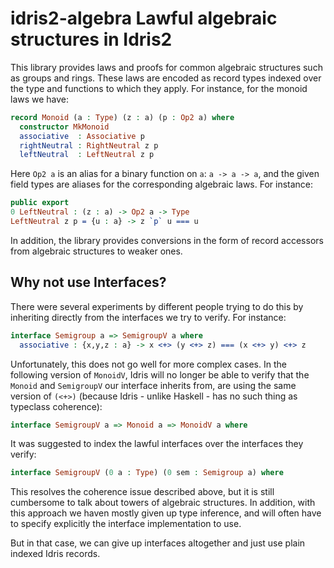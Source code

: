 # idris2-algebra Lawful algebraic structures in Idris2

This library provides laws and proofs for common algebraic structures
such as groups and rings. These laws are encoded as record types
indexed over the type and functions to which they apply. For instance,
for the monoid laws we have:

```idris
record Monoid (a : Type) (z : a) (p : Op2 a) where
  constructor MkMonoid
  associative  : Associative p
  rightNeutral : RightNeutral z p
  leftNeutral  : LeftNeutral z p
```

Here `Op2 a` is an alias for a binary function on `a`: `a -> a -> a`,
and the given field types are aliases for the corresponding algebraic
laws. For instance:

```idris
public export
0 LeftNeutral : (z : a) -> Op2 a -> Type
LeftNeutral z p = {u : a} -> z `p` u === u
```

In addition, the library provides conversions in the form of
record accessors from algebraic structures to weaker ones.

## Why not use Interfaces?

There were several experiments by different people trying to do
this by inheriting directly from the interfaces we try to verify.
For instance:

```idris
interface Semigroup a => SemigroupV a where
  associative : {x,y,z : a} -> x <+> (y <+> z) === (x <+> y) <+> z
```

Unfortunately, this does not go well for more complex cases.
In the following version of `MonoidV`, Idris will no longer be able
to verify that the `Monoid` and `SemigroupV` our interface inherits
from, are using the same version of `(<+>)` (because Idris - unlike Haskell -
has no such thing as typeclass coherence):

```idris
interface SemigroupV a => Monoid a => MonoidV a where
```

It was suggested to index the lawful interfaces over the interfaces
they verify:

```idris
interface SemigroupV (0 a : Type) (0 sem : Semigroup a) where
```

This resolves the coherence issue described above, but it is still
cumbersome to talk about towers of algebraic structures. In addition,
with this approach we haven mostly given up type inference, and will often
have to specify explicitly the interface implementation to use.

But in that case, we can give up interfaces altogether and just
use plain indexed Idris records.
